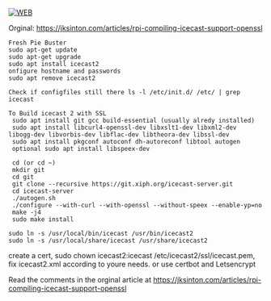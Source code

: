 [![WEB](https://img.shields.io/badge/compile-icecast-green)](https://www.reihell.se/)

 Orginal: https://jksinton.com/articles/rpi-compiling-icecast-support-openssl
 ```
 Fresh Pie Buster
 sudo apt-get update
 sudo apt-get upgrade
 sudo apt install icecast2
 onfigure hostname and passwords
 sudo apt remove icecast2

 Check if configfiles still there ls -l /etc/init.d/ /etc/ | grep icecast

 To Build icecast 2 with SSL
  sudo apt install git gcc build-essential (usually alredy installed)
  sudo apt install libcurl4-openssl-dev libxslt1-dev libxml2-dev libogg-dev libvorbis-dev libflac-dev libtheora-dev libssl-dev
  sudo apt install pkgconf autoconf dh-autoreconf libtool autogen
  optional sudo apt install libspeex-dev
  
  cd (or cd ~)
  mkdir git
  cd git
  git clone --recursive https://git.xiph.org/icecast-server.git
  cd icecast-server
  ./autogen.sh
  ./configure --with-curl --with-openssl --without-speex --enable-yp=no
  make -j4
  sudo make install
  
 sudo ln -s /usr/local/bin/icecast /usr/bin/icecast2
 sudo ln -s /usr/local/share/icecast /usr/share/icecast2

```
  create a cert, sudo chown icecast2:icecast /etc/icecast2/ssl/icecast.pem, fix icecast2.xml according to youre needs.
  or use certbot and Letsencrypt


  Read the comments in the orginal article at https://jksinton.com/articles/rpi-compiling-icecast-support-openssl
  

